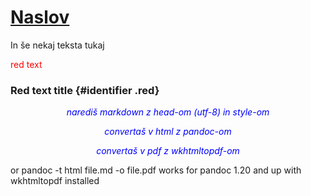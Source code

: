 <head>
<meta charset="utf-8">
</head>

<style>
h1 {text-decoration: underline}
.red {color: #ff0000}
.center {text-align: center}
.slant {font-style: italic}
.blue {color: #0000ff}
</style>

# Naslov

In še nekaj teksta tukaj

<p class="red">red text</p>

### Red text title {#identifier .red}


<div class="center slant blue">
narediš markdown z head-om (utf-8) in style-om

convertaš v html z pandoc-om

convertaš v pdf z wkhtmltopdf-om
</div>

or pandoc -t html file.md -o file.pdf
works for pandoc 1.20 and up with wkhtmltopdf installed
